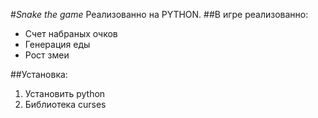 #_Snake the game_
Реализованно на PYTHON.
##В игре реализованно:
<ul>
<li>Счет набраных очков</li>
<li>Генерация еды</li>
<li>Рост змеи</li>
</ul>

##Установка:
<ol>
<li>Установить python</li>
<li>Библиотека curses</li>
</ol>

